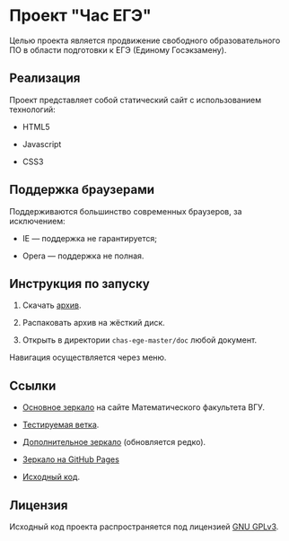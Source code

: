 # Проект "Час ЕГЭ"

Целью проекта является продвижение свободного образовательного ПО в
области подготовки к ЕГЭ (Единому Госэкзамену).

## Реализация

Проект представляет собой статический сайт с использованием технологий:

* HTML5

* Javascript

* CSS3

## Поддержка браузерами

Поддерживаются большинство современных браузеров, за исключением:

* IE — поддержка не гарантируется;

* Opera — поддержка не полная.

## Инструкция по запуску

1. Скачать [архив](https://github.com/nickkolok/chas-ege/archive/master.zip).

2. Распаковать архив на жёсткий диск.

3. Открыть в директории `chas-ege-master/doc` любой документ.

Навигация осуществляется через меню.

## Ссылки

* [Основное зеркало](https://www.math.vsu.ru/chas-ege/sh/sluch.html) на сайте
Математического факультета ВГУ.

* [Тестируемая ветка](https://www.math.vsu.ru/chas-ege-testing/sh/sluch.html).

* [Дополнительное зеркало](https://favorgems.ru/sh/sluch.html) (обновляется редко).

* [Зеркало на GitHub Pages](https://chas-ege.github.io/doc/index.html)

* [Исходный код](https://github.com/nickkolok/chas-ege).

## Лицензия

Исходный код проекта распространяется под лицензией [GNU GPLv3](http://www.gnu.org/licenses/gpl.html).
